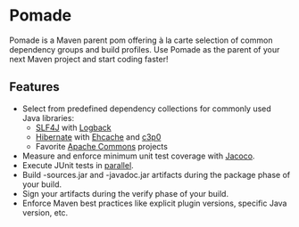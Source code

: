 Pomade
======

Pomade is a Maven parent pom offering à la carte selection of common dependency 
groups and build profiles.  Use Pomade as the parent of your next Maven 
project and start coding faster!

Features
--------

* Select from predefined dependency collections for commonly used Java libraries:
    * [SLF4J](http://www.slf4j.org/) with [Logback](http://logback.qos.ch/) 
    * [Hibernate](http://www.hibernate.org/) with [Ehcache](http://ehcache.org/) and [c3p0](https://github.com/swaldman/c3p0)
    * Favorite [Apache Commons](http://commons.apache.org/) projects
* Measure and enforce minimum unit test coverage with [Jacoco](http://www.eclemma.org/jacoco/).
* Execute JUnit tests in [parallel](http://maven.apache.org/surefire/maven-surefire-plugin/examples/junit.html#Running_tests_in_parallel).
* Build -sources.jar and -javadoc.jar artifacts during the package phase of your build.
* Sign your artifacts during the verify phase of your build.
* Enforce Maven best practices like explicit plugin versions, specific Java version, etc.